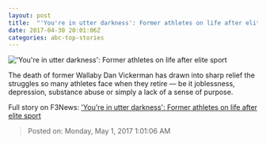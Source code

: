```yaml
---
layout: post
title:  "'You're in utter darkness': Former athletes on life after elite sport"
date: 2017-04-30 20:01:06Z
categories: abc-top-stories
---
```


!['You're in utter darkness': Former athletes on life after elite sport](http://www.abc.net.au/news/image/8481856-1x1-700x700.jpg)

The death of former Wallaby Dan Vickerman has drawn into sharp relief the struggles so many athletes face when they retire — be it joblessness, depression, substance abuse or simply a lack of a sense of purpose.


Full story on F3News: ['You're in utter darkness': Former athletes on life after elite sport](http://www.f3nws.com/n/RyNVVD)

> Posted on: Monday, May 1, 2017 1:01:06 AM
